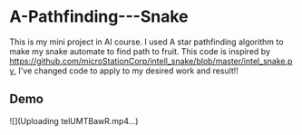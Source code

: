 # A-Pathfinding---Snake

This is my mini project in AI course. I used A star pathfinding algorithm to make my snake automate to find path to fruit. This code is inspired by https://github.com/microStationCorp/intell_snake/blob/master/intel_snake.py, I've changed code to apply to my desired work and result!!

## Demo
![](Uploading telUMTBawR.mp4…)
